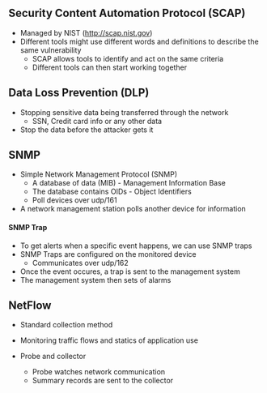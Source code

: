 ## Security Content Automation Protocol (SCAP)

- Managed by NIST (http://scap.nist.gov)
- Different tools might use different words and definitions to describe the same vulnerability
	- SCAP allows tools to identify and act on the same criteria
	- Different tools can then start working together


## Data Loss Prevention (DLP)

- Stopping sensitive data being transferred through the network
	- SSN, Credit card info or any other data
- Stop the data before the attacker gets it

## SNMP

- Simple Network Management Protocol (SNMP)
	- A database of data (MIB) - Management Information Base
	- The database contains OIDs - Object Identifiers
	- Poll devices over udp/161
- A network management station polls another device for information

#### SNMP Trap

- To get alerts when a specific event happens, we can use SNMP traps
- SNMP Traps are configured on the monitored device
	- Communicates over udp/162
- Once the event occures, a trap is sent to the management system
- The management system then sets of alarms

## NetFlow

- Standard collection method
- Monitoring traffic flows and statics of application use

- Probe and collector
	- Probe watches network communication
	- Summary records are sent to the collector